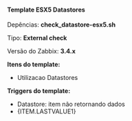 #### Template ESX5 Datastores

Depências: **check_datastore-esx5.sh**

Tipo: **External check**

Versão do Zabbix: **3.4.x**

**Itens do template:**

- Utilizacao Datastores

**Triggers do template:**

- Datastore: item não retornando dados
- {ITEM.LASTVALUE1}
